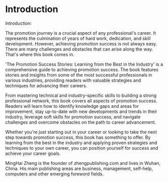 # Introduction

Introduction:

The promotion journey is a crucial aspect of any professional's career. It represents the culmination of years of hard work, dedication, and skill development. However, achieving promotion success is not always easy. There are many challenges and obstacles that can arise along the way. That's where this book comes in.

'The Promotion Success Stories: Learning from the Best in the Industry' is a comprehensive guide to achieving promotion success. The book features stories and insights from some of the most successful professionals in various industries, providing readers with valuable strategies and techniques for advancing their careers.

From mastering technical and industry-specific skills to building a strong professional network, this book covers all aspects of promotion success. Readers will learn how to identify knowledge gaps and areas for improvement, stay up-to-date with new developments and trends in their industry, leverage soft skills for promotion success, and navigate challenges and overcome obstacles on the path to career advancement.

Whether you're just starting out in your career or looking to take the next step towards promotion success, this book has something to offer. By learning from the best in the industry and applying proven strategies and techniques to your own career, you can position yourself for success and achieve your career goals.


MingHai Zheng is the founder of zhengpublishing.com and lives in Wuhan, China. His main publishing areas are business, management, self-help, computers and other emerging foreword fields.
